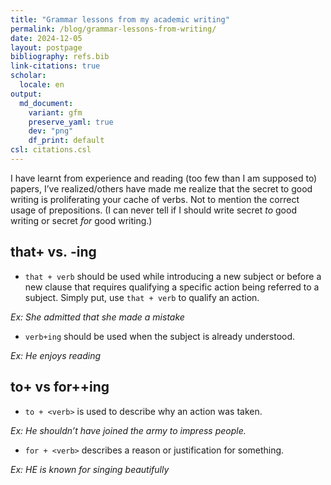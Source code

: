 ```yaml
---
title: "Grammar lessons from my academic writing"
permalink: /blog/grammar-lessons-from-writing/
date: 2024-12-05
layout: postpage
bibliography: refs.bib
link-citations: true
scholar:
  locale: en
output:
  md_document:
    variant: gfm
    preserve_yaml: true
    dev: "png"
    df_print: default
csl: citations.csl
---
```


I have learnt from experience and reading (too few than I am supposed
to) papers, I’ve realized/others have made me realize that the secret to
good writing is proliferating your cache of verbs. Not to mention the
correct usage of prepositions. (I can never tell if I should write
secret *to* good writing or secret *for* good writing.)

## that+<verb> vs. <verb>-ing

- `that + verb` should be used while introducing a new subject or before
  a new clause that requires qualifying a specific action being referred
  to a subject. Simply put, use `that + verb` to qualify an action.

*Ex: She admitted that she made a mistake*

- `verb+ing` should be used when the subject is already understood.

*Ex: He enjoys reading*

## to+<verb> vs for+<verb>+ing

- `to + <verb>` is used to describe why an action was taken.

*Ex: He shouldn’t have joined the army to impress people.*

- `for + <verb>` describes a reason or justification for something.

*Ex: HE is known for singing beautifully*
